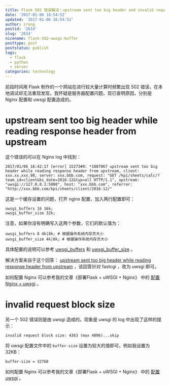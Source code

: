 ```yaml
---
title: Flask 502 错误解决：upstream sent too big header and invalid request block size
date: '2017-01-06 16:54:52'
updated: '2017-01-06 16:54:52'
author: zrong
postid: '2614'
slug: '2614'
nicename: flask-502-uwsgi-buffer
posttype: post
poststatus: publish
tags:
  - flask
  - python
  - server
categories: technology
---
```


前段时间用 Flask 制作的一个网站在进行较大量计算时频繁出现 502 错误，在本地调试却无法重现发现，我怀疑是服务器配置问题。现已查明原因，分别是 Nginx 配置和 uwsgi 配置造成的。

<!--more-->

# upstream sent too big header while reading response header from upstream

这个错误的可以在 Nginx log 中找到：

```
2017/01/06 16:42:17 [error] 15273#0: *1087067 upstream sent too big header while reading response header from upstream, client: xxx.xx.xxx.98, server: xxx.bbb.com, request: "GET /kpi/sheets/calc/?team_id=client&ks_date=2016-12&typ=all HTTP/1.1", upstream: "uwsgi://127.0.0.1:5000", host: "xxx.bbb.com", referrer: "http://xxx.bbb.com/kpi/sheets/client/2016-12/"
```


这是一个缓存设置的问题，打开 nginx 配置，加入两行配置即可：

```
uwsgi_buffers 16 16k;
uwsgi_buffer_size 32k;
```

注意，如果你没有明确写入这两个参数，它们的默认值为：

```
uwsgi_buffers 8 4k|8k; # 根据操作系统内存页大小
uwsgi_buffer_size 4k|8k; # 根据操作系统内存页大小
```

具体配置的说明可以参考 [uwsgi_buffers][1] 和 [uwsgi_buffer_size][2] 。

解决方案来自于这个回答： [upstream sent too big header while reading response header from upstream][4] ，该回答针对 fastcgi ，改为 uwsgi 即可。

如何配置 Nginx 可以参考我的文章《部署Flask + uWSGI + Nginx》 中的 [配置 Nginx + uwsgi][3] 。

# invalid request block size

另一个 502 错误则是由 uwsgi 造成的。现象是 uwsgi 的 log 中出现了这样的提示：

```
invalid request block size: 4363 (max 4096)...skip
```

将 uwsgi 配置文件中的 `buffer-size` 设置为较大的值即可，例如我设置为32KB：

```
buffer-size = 32768
```

如何配置 Nginx 可以参考我的文章《部署Flask + uWSGI + Nginx》 中的 [配置 uwsgi][5] 。

[1]: http://nginx.org/en/docs/http/ngx_http_uwsgi_module.html#uwsgi_buffers
[2]: http://nginx.org/en/docs/http/ngx_http_uwsgi_module.html#uwsgi_buffer_size
[3]: https://blog.zengrong.net/post/2568.html#nginx-uwsgi
[4]: http://stackoverflow.com/a/23845727/1542345
[5]: https://blog.zengrong.net/post/2568.html#uwsgi_1
